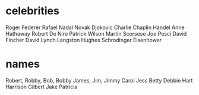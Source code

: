 # celebrities

Roger Federer
Rafael Nadal
Novak Djokovic
Charlie Chaplin
Handel
Anne Hathaway
Robert De Niro
Patrick Wilson
Martin Scorsese
Joe Pesci
David Fincher
David Lynch
Langston Hughes
Schrodinger
Eisenhower

# names

Robert, Robby, Bob, Bobby
James, Jim, Jimmy
Carol
Jess
Betty
Debbie Hart
Harrison
Gilbert
Jake
Patricia